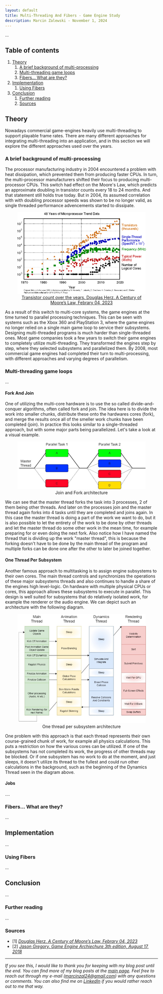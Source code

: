 ```yaml
---
layout: default
title: Multi-Threading And Fibers - Game Engine Study
description: Marcin Zalewski - November 1, 2024
---
```


...

## Table of contents
1. [Theory](#theory)
    1. [A brief background of multi-processing](#theory1)
    2. [Multi-threading game loops](#theory2)
    3. [Fibers... What are they?](#theory3)
2. [Implementation](#implementation)
    1. [Using Fibers](#implementation1)
3. [Conclusion](#conclusion)
    1. [Further reading](#conclusion1)
    2. [Sources](#conclusion2)

## Theory <a name="theory"></a>

Nowadays commercial game-engines heavily use multi-threading to support playable frame rates. There are many different approaches for integrating multi-threading into an application, and in this section we will explore the different approaches used over the years.

### A brief background of multi-processing <a name="theory1"></a>

The processor manufacturing industry in 2004 encountered a problem with heat dissipation, which prevented them from producing faster CPUs. In turn, the multi-processor manufacturers shifted their focus to producing multi-processor CPUs. This switch had effect on the Moore's Law, which predicts an approximate doubling in transistor counts every 18 to 24 months. And that statement still holds true today. But in 2004, its assumed correlation with with doubling processor speeds was shown to be no longer valid, as single threaded performance advencements started to dissipate.

<figure align="center" class="image">
<img src="assets/images/multi-threading-fibers/TransistorCountOverTheYears.png" alt="Transistor count over the years."/>
<figcaption> <a href="https://www.semianalysis.com/p/a-century-of-moores-law"> Transistor count over the years. Douglas Herz. A Century of Moore’s Law, Febrary 04, 2023 </a> </figcaption>
</figure>

As a result of this switch to multi-core systems, the game engines at the time turned to parallel processing techniques. This can be seen with systems such as the Xbox 360 and PlayStation 3, where the game engines no longer relied on a single main game loop to service their subsystems. Designing multi-threaded programs is much harder than single-threaded ones. Most game companies took a few years to switch their game engines to completely utilize multi-threading. They transformed the engines step by step, where they selected subsystems and parallelized them. By 2008, most commercial game engines had completed their turn to multi-processing, with different approaches and varying degrees of parallelism.

### Multi-threading game loops <a name="theory2"></a>

...

#### Fork And Join

One of utilizing the multi-core hardware is to use the so called divide-and-conquer algorithms, often called fork and join. 
The idea here is to divide the work into smaller chunks, distribute these onto the hardwares cores (fork), and merge the results once all of the smeller work chunks have been completed (join). In practice this looks similar to a single-threaded approach, but with some major parts being parallelized. Let's take a look at a visual example.

<figure align="center" class="image">
<img src="assets/images/multi-threading-fibers/JoinAndFork.jpg" alt="Join and Fork diagram."/>
<figcaption> Join and Fork architecture </figcaption>
</figure>

We can see that the master thread forks the task into 3 processes, 2 of them being other threads. And later on the processes join and the master thread again forks into 4 tasks until they are completed and joins again. In this case the master thread is doing a part of the work we want to do, but it is also possible to let the entirety of the work to be done by other threads and let the master thread do some other work in the mean time, for example preparing for or even doing the next fork. Also notice how I have named the thread that is dividing up the work "master thread", this is because the forking doesn't have to be done by the main thread of the program and multiple forks can be done one after the other to later be joined together.

#### One Thread Per Subsystem

Another famous approach to multitasking is to assign engine subsystems to their own cores. The main thread controls and synchronizes the operations of these major subsystems threads and also continues to handle a share of the engines high level-logic. On hardware with multiple physical CPUs or cores, this approach allows these subsystems to execute in parallel. This design is well suited for subsystems that do relatively isolated work, for example the renderer or the audio engine. We can depict such an architecture with the following diagram.

<figure align="center" class="image">
<img src="assets/images/multi-threading-fibers/OneThreadPerSubsystem.jpg" alt="One thread per subsystem diagram."/>
<figcaption> One thread per subsystem architecture </figcaption>
</figure>

One problem with this approach is that each thread represents their own course-grained chunk of work, for example all physics calculations. This puts a restriction on how the various cores can be utilized. If one of the subsystems has not completed its work, the progress of other threads may be blocked. Or if one subsystem has no work to do at the moment, and just sleeps, it doesn't utilize its thread to the fullest and could run other calculations in the background, such as the beginning of the Dynamics Thread seen in the diagram above.

#### Jobs

....

### Fibers... What are they? <a name="theory3"></a>

...

## Implementation <a name="implementation"></a>

...

### Using Fibers <a name="implementation1"></a>

...

## Conclusion <a name="conclusion"></a>

...

### Further reading <a name="conclusion1"></a>

...

### Sources <a name="conclusion2"></a>

- [1] [*Douglas Herz. A Century of Moore’s Law, Febrary 04, 2023*](https://www.semianalysis.com/p/a-century-of-moores-law)
- [2] [*Jason Gregory. Game Engine Archiechure 3th edition, August 17, 2018*](https://www.gameenginebook.com)

---
*If you see this, I would like to thank you for keeping with my blog post until the end. You can find more of my blog posts at the [main page](https://mmzala.github.io/blog/). Feel free to reach out through my e-mail (marcinzal24@gmail.com) with any questions or comments. You can also find me on [LinkedIn](https://www.linkedin.com/in/marcin-zalewski-6a17231a4/) if you would rather reach out to me that way.*
